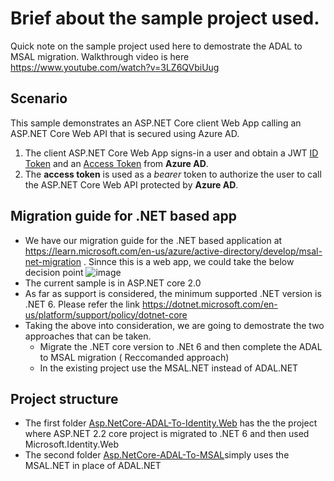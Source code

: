 # Brief about the sample project used. 
Quick note on the sample project used here to demostrate the ADAL to MSAL migration. Walkthrough video is here https://www.youtube.com/watch?v=3LZ6QVbiUug

## Scenario

This sample demonstrates an ASP.NET Core client Web App calling an ASP.NET Core Web API that is secured using Azure AD.

1. The client ASP.NET Core Web App signs-in a user and obtain a JWT [ID Token](https://aka.ms/id-tokens) and an [Access Token](https://aka.ms/access-tokens) from **Azure AD**.
1. The **access token** is used as a *bearer* token to authorize the user to call the ASP.NET Core Web API protected by **Azure AD**.

## Migration guide for .NET based app
- We have our migration guide for the .NET based application at https://learn.microsoft.com/en-us/azure/active-directory/develop/msal-net-migration . Sinnce this is a web app, we could take the below decision point 
![image](https://user-images.githubusercontent.com/62542910/207603732-652eda25-5cde-4824-875e-5f9ce9f619d7.png)
-  The current sample is in ASP.NET core 2.0 
- As far as support is considered, the minimum supported .NET version is .NET 6. Please refer the link https://dotnet.microsoft.com/en-us/platform/support/policy/dotnet-core
- Taking the above into consideration, we are going to demostrate the two approaches that can be taken. 
  - Migrate the .NET core version to .NEt 6 and then complete the ADAL to MSAL migration ( Reccomanded approach)
  - In the existing project use the MSAL.NET instead of ADAL.NET 

## Project structure 
- The first folder [Asp.NetCore-ADAL-To-Identity.Web](Asp.NetCore-ADAL-To-Identity.Web) has the the project where ASP.NET 2.2 core project is migrated to .NET 6 and then used Microsoft.Identity.Web
- The second folder [Asp.NetCore-ADAL-To-MSAL](Asp.NetCore-ADAL-To-MSAL)simply uses the MSAL.NET in place of ADAL.NET
